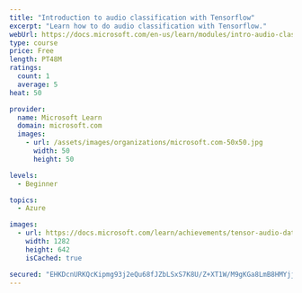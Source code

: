 ```yaml
---
title: "Introduction to audio classification with Tensorflow"
excerpt: "Learn how to do audio classification with Tensorflow."
webUrl: https://docs.microsoft.com/en-us/learn/modules/intro-audio-classification-tensorflow/
type: course
price: Free
length: PT48M
ratings:
  count: 1
  average: 5
heat: 50

provider:
  name: Microsoft Learn
  domain: microsoft.com
  images:
    - url: /assets/images/organizations/microsoft.com-50x50.jpg
      width: 50
      height: 50

levels:
  - Beginner

topics:
  - Azure

images:
  - url: https://docs.microsoft.com/learn/achievements/tensor-audio-data-social.png
    width: 1282
    height: 642
    isCached: true

secured: "EHKDcnURKQcKipmg93j2eQu68fJZbLSxS7K8U/Z+XT1W/M9gKGa8LmB8HMYjje3YDd+AVo/5Nm8In3SO/c+vBwakVaqdUF3+N3YlmAQ2YUQjKacEyMaes3pToeYZ78jvozmo6cjErEXwIzmMVGROfIMthk+i7aH9Yma58zDd3/6ETOZ+IOyo349oWSC+PtK5Q4S6xTafElN83NnLgxA4G5dDXuGTCjJOIVO3JGjGm6NZ18wbymb3iO4piwG4XEsN6C/AmPtU9Og/tES9iz9KqV2tVgi7X3T0EYOGn3gx4BFsN+8qz0Zrk7jH7XCIj8zMMDqT8/DMD6CuPiGEBNNJgL6irt2Ss6+/cOBzBPqyKS81lHEl5X9xKdhjUV+ef3FUb8jGpCOWWABURLusAjli8WvzralJ2uFeC+5CFP+M3Vg=;2lU8cEWTqyQPFbyGvCJU0A=="
---
```


